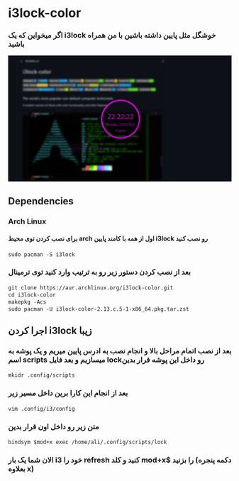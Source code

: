 # i3lock-color

### اگر میخواین که یک i3lock خوشگل مثل پایین داشته باشین با من همراه باشید 

![i3lock-color in action](examples/screenshot.png "Screenshot sample")


## Dependencies


### Arch Linux

#### برای نصب کردن توی محیط arch اول از همه با کامند پایین i3lock رو نصب کنید

```
sudo pacman -S i3lock
```

### بعد از نصب کردن دستور زیر رو به ترتیب وارد کنید توی ترمینال

```
git clone https://aur.archlinux.org/i3lock-color.git
cd i3lock-color
makepkg -Acs
sudo pacman -U i3lock-color-2.13.c.5-1-x86_64.pkg.tar.zst
```

## اجرا کردن i3lock زیبا

### بعد از نصب اتمام مراحل بالا و انجام نصب به ادرس پایین میریم و یک پوشه به اسم scripts میسازیم و بعد فایل lockرو داخل این پوشه قرار بدین

```
mkidr .config/scripts
```


### بعد از انجام این کارا برین داخل مسیر زیر

```
vim .config/i3/config
```

### متن زیر رو داخل اون قرار بدین

```
bindsym $mod+x exec /home/ali/.config/scripts/lock
```

### الان شما یک بار i3 خود را refresh کنید و کلد mod+x$  را بزنید (دکمه پنجره بعلاوه x)
